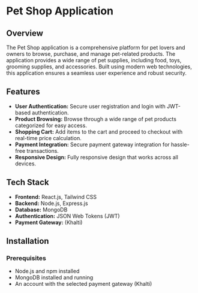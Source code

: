 # Pet Shop Application

## Overview

The Pet Shop application is a comprehensive platform for pet lovers and owners to browse, purchase, and manage pet-related products. The application provides a wide range of pet supplies, including food, toys, grooming supplies, and accessories. Built using modern web technologies, this application ensures a seamless user experience and robust security.

## Features

- **User Authentication:** Secure user registration and login with JWT-based authentication.
- **Product Browsing:** Browse through a wide range of pet products categorized for easy access.
- **Shopping Cart:** Add items to the cart and proceed to checkout with real-time price calculation.
- **Payment Integration:** Secure payment gateway integration for hassle-free transactions.
- **Responsive Design:** Fully responsive design that works across all devices.

## Tech Stack

- **Frontend:** React.js, Tailwind CSS
- **Backend:** Node.js, Express.js
- **Database:** MongoDB
- **Authentication:** JSON Web Tokens (JWT)
- **Payment Gateway:** (Khalti)


## Installation

### Prerequisites

- Node.js and npm installed
- MongoDB installed and running
- An account with the selected payment gateway (Khalti)

